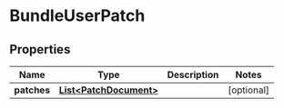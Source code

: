 

# BundleUserPatch

## Properties

Name | Type | Description | Notes
------------ | ------------- | ------------- | -------------
**patches** | [**List&lt;PatchDocument&gt;**](PatchDocument.md) |  |  [optional]



